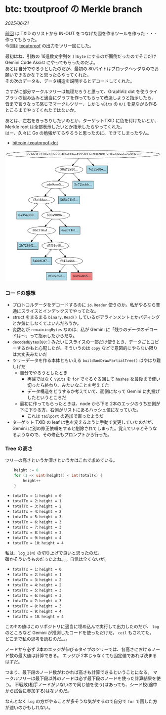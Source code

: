 # btc: txoutproof の Merkle branch

_2025/06/21_

[前回](./20250615-btc.md) は TXID のリストから IN-OUT をつなげた図を作るツールを作った・・・作ってもらった。  
今回は [txoutproof](/bitcoin/01_basics/txoutproof.html) の出力をツリー図にした。  

最初はね、引数の 16進数文字列を `[]byte` にするのが面倒だったのでそこだけ Gemini Code Assist にやってもらったのだよ。  
あとは自分でやろうとしたのだが、最初の 80バイトはブロックヘッダなのでお願いできるかな？と思ったらやってくれた。  
その次のデータも、データ構造を説明するとデコードしてくれた。

さすがに部分マークルツリーは無理だろうと思って、GraphViz dot を使うライブラリの組み込みと適当にグラフを作ってもらって改造しようと指示したら、
皆まで言うなって感じでマークルツリー、しかも `vBits` の `0/1` を見ながら作るところまでやってくれたではないか。

あとは、左右をきっちりしたいのとか、ターゲットTXID に色を付けたいとか、Merkle root は全部表示したいとか指示したらやってくれた。  
はー、久々に Go の勉強がてらやろうと思ったのに、できてしまったやん。

* [bitcoin-txoutproof-dot](https://github.com/hirokuma/bitcoin-txoutproof-dot)

![image](/bitcoin/01_basics/images/txoutproof6.png)

### コードの感想

* プロトコルデータをデコードするのに `io.Reader` 使うのか。私がやるなら普通にスライスとインデックスでやってたな。
* struct をまるまる `binary.Read()` しているがアラインメントとかパディングとか気にしなくてよいんだろうか。
* 変数名が `remainingBytes` なのは、私が Gemini に「残りのデータのデコードは～」って指示したからだな。
* `decodedBytes[80:]` みたいにスライスの一部だけ使うとき、データごとコピーするかもと心配したが、そういうのは `copy` などで意図的にやらない限りは大丈夫みたいだ
* ツリーデータを作る本体ともいえる `buildAndDrawPartialTree()` はやはり難しげだ
  * 自分でやろうとしたとき
    * 再帰ではなく `vBits` を `for` でぐるぐる回して `hashes` を最後まで使い切ったら終わり、みたいなことを考えてた
    * データ構造をどうするか考えていて、面倒になって Gemini に丸投げしたというところだ
  * 最初に作ってもらったときは、node から下る 2本のエッジのうち左側が下に下りる方、右側がリストにあるハッシュ値になっていた。
    * これは `tailport` の追加で直ったようだ
* ターゲット TXID の leaf は色を変えるように手動で変更していたのだが、Gemini に別の修正依頼をすると削除されてしまった。覚えているとそうなるようなので、その修正もプロンプトから行った。

### Tree の高さ

ツリーの高さというか深さというかはこれで求めている。

```go
	height := 0
	for (1 << uint(height)) < int(totalTx) {
		height++
	}
```

* `totalTx = 1`:  `height = 0`
* `totalTx = 2`:  `height = 1`
* `totalTx = 3`:  `height = 2`
* `totalTx = 4`:  `height = 2`
* `totalTx = 5`:  `height = 3`
* `totalTx = 6`:  `height = 3`
* `totalTx = 7`:  `height = 3`
* `totalTx = 8`:  `height = 3`
* `totalTx = 9`:  `height = 4`
* `totalTx = 10`:  `height = 4`

私は、`log_2(N)` の切り上げで良いと思ったのだ。  
確かそういうものだったよね。。。自信は全くないが。

* `totalTx = 1`:  `height = 0`
* `totalTx = 2`:  `height = 1`
* `totalTx = 3`:  `height = 2`
* `totalTx = 4`:  `height = 2`
* `totalTx = 5`:  `height = 3`
* `totalTx = 6`:  `height = 3`
* `totalTx = 7`:  `height = 3`
* `totalTx = 8`:  `height = 3`
* `totalTx = 9`:  `height = 4`
* `totalTx = 10`:  `height = 4`

この↑の値はこのリポジトリに適当に埋め込んで実行して出力したのだが、
`log` のところなど Gemini が推測したコードを使っただけだ。
`ceil` もされてた。  
どこまで私の思考を読むのだ。。。

ノードから必ず 2本のエッジが伸びるタイプのツリーでは、各高さにおけるノード数の最大値は計算できる。
エッジが 2本じゃなくても固定値であれば決まるはずだ。

つまり、最下段のノード数がわかれば高さも計算できるということになる。
マークルツリーは最下段以外のノードは必ず最下段のノードを使った計算結果を使う。
不戦敗(相手ノードがいないので同じ値を使う)はあっても、シード校(途中から試合に参加する)はないのだ。

なんとなく `log` の方がやることが多そうな気がするので自分で `for` で回した方が速いのかもしれない。
